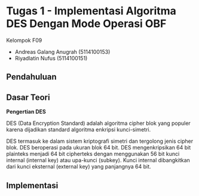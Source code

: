 # Tugas 1 - Implementasi Algoritma DES Dengan Mode Operasi OBF

Kelompok F09

- Andreas Galang Anugrah (5114100153)
- Riyadlatin Nufus (5114100151)
## Pendahuluan

## Dasar Teori
**Pengertian DES**

DES (Data Encryption Standard) adalah algoritma cipher blok yang populer karena dijadikan standard algoritma enkripsi kunci-simetri.

DES termasuk ke dalam sistem kriptografi simetri dan tergolong jenis cipher blok. DES beroperasi pada ukuran blok 64 bit. 
DES mengenkripsikan 64 bit plainteks menjadi 64 bit cipherteks dengan menggunakan 56 bit kunci internal (internal key) atau upa-kunci (subkey). Kunci internal dibangkitkan dari kunci eksternal (external key) yang panjangnya 64 bit.

## Implementasi
